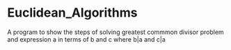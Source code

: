 # Euclidean_Algorithms
A program to show the steps of solving greatest commmon divisor problem and expression a in terms of b and c where b|a and c|a 

